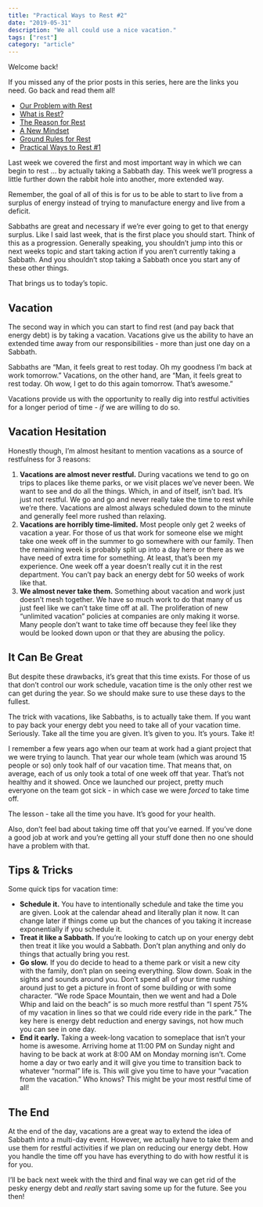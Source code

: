 ```yaml
---
title: "Practical Ways to Rest #2"
date: "2019-05-31"
description: "We all could use a nice vacation."
tags: ["rest"]
category: "article"
---
```


Welcome back!

If you missed any of the prior posts in this series, here are the links you need. Go back and read them all!

- [Our Problem with Rest](https://www.richarddubay.com/2019/04/12/our-problem-with-rest/)
- [What is Rest?](https://www.richarddubay.com/2019/04/19/what-is-rest/)
- [The Reason for Rest](https://www.richarddubay.com/2019/05/03/the-reason-for-rest/)
- [A New Mindset](https://www.richarddubay.com/2019/05/10/a-new-mindset/)
- [Ground Rules for Rest](https://www.richarddubay.com/2019/05/17/ground-rules-for-rest/)
- [Practical Ways to Rest #1](https://www.richarddubay.com/2019/05/24/practical-ways-to-rest-1/)

Last week we covered the first and most important way in which we can begin to rest … by actually taking a Sabbath day. This week we’ll progress a little further down the rabbit hole into another, more extended way.

Remember, the goal of all of this is for us to be able to start to live from a surplus of energy instead of trying to manufacture energy and live from a deficit.

Sabbaths are great and necessary if we’re ever going to get to that energy surplus. Like I said last week, that is the first place you should start. Think of this as a progression. Generally speaking, you shouldn’t jump into this or next weeks topic and start taking action if you aren’t currently taking a Sabbath. And you shouldn’t stop taking a Sabbath once you start any of these other things.

That brings us to today’s topic.

## Vacation

The second way in which you can start to find rest (and pay back that energy debt) is by taking a vacation. Vacations give us the ability to have an extended time away from our responsibilities - more than just one day on a Sabbath.

Sabbaths are “Man, it feels great to rest today. Oh my goodness I’m back at work tomorrow.” Vacations, on the other hand, are “Man, it feels great to rest today. Oh wow, I get to do this again tomorrow. That’s awesome.”

Vacations provide us with the opportunity to really dig into restful activities for a longer period of time - _if_ we are willing to do so.

## Vacation Hesitation

Honestly though, I’m almost hesitant to mention vacations as a source of restfulness for 3 reasons:

1. **Vacations are almost never restful.** During vacations we tend to go on trips to places like theme parks, or we visit places we’ve never been. We want to see and do all the things. Which, in and of itself, isn’t bad. It’s just not restful. We go and go and never really take the time to rest while we’re there. Vacations are almost always scheduled down to the minute and generally feel more rushed than relaxing.
2. **Vacations are horribly time-limited.** Most people only get 2 weeks of vacation a year. For those of us that work for someone else we might take one week off in the summer to go somewhere with our family. Then the remaining week is probably split up into a day here or there as we have need of extra time for something. At least, that’s been my experience. One week off a year doesn’t really cut it in the rest department. You can’t pay back an energy debt for 50 weeks of work like that.
3. **We almost never take them.** Something about vacation and work just doesn’t mesh together. We have so much work to do that many of us just feel like we can’t take time off at all. The proliferation of new “unlimited vacation” policies at companies are only making it worse. Many people don’t want to take time off because they feel like they would be looked down upon or that they are abusing the policy.

## It Can Be Great

But despite these drawbacks, it’s great that this time exists. For those of us that don’t control our work schedule, vacation time is the only other rest we can get during the year. So we should make sure to use these days to the fullest.

The trick with vacations, like Sabbaths, is to actually take them. If you want to pay back your energy debt you need to take all of your vacation time. Seriously. Take all the time you are given. It’s given to you. It’s yours. Take it!

I remember a few years ago when our team at work had a giant project that we were trying to launch. That year our whole team (which was around 15 people or so) only took half of our vacation time. That means that, on average, each of us only took a total of one week off that year. That’s not healthy and it showed. Once we launched our project, pretty much everyone on the team got sick - in which case we were _forced_ to take time off.

The lesson - take all the time you have. It’s good for your health.

Also, don’t feel bad about taking time off that you’ve earned. If you’ve done a good job at work and you’re getting all your stuff done then no one should have a problem with that.

## Tips & Tricks

Some quick tips for vacation time:

- **Schedule it.** You have to intentionally schedule and take the time you are given. Look at the calendar ahead and literally plan it now. It can change later if things come up but the chances of you taking it increase exponentially if you schedule it.
- **Treat it like a Sabbath.** If you’re looking to catch up on your energy debt then treat it like you would a Sabbath. Don’t plan anything and only do things that actually bring you rest.
- **Go slow.** If you do decide to head to a theme park or visit a new city with the family, don’t plan on seeing everything. Slow down. Soak in the sights and sounds around you. Don’t spend all of your time rushing around just to get a picture in front of some building or with some character. “We rode Space Mountain, then we went and had a Dole Whip and laid on the beach” is so much more restful than “I spent 75% of my vacation in lines so that we could ride every ride in the park.” The key here is energy debt reduction and energy savings, not how much you can see in one day.
- **End it early.** Taking a week-long vacation to someplace that isn’t your home is awesome. Arriving home at 11:00 PM on Sunday night and having to be back at work at 8:00 AM on Monday morning isn’t. Come home a day or two early and it will give you time to transition back to whatever “normal” life is. This will give you time to have your “vacation from the vacation.” Who knows? This might be your most restful time of all!

## The End

At the end of the day, vacations are a great way to extend the idea of Sabbath into a multi-day event. However, we actually have to take them and use them for restful activities if we plan on reducing our energy debt. How you handle the time off you have has everything to do with how restful it is for you.

I’ll be back next week with the third and final way we can get rid of the pesky energy debt and _really_ start saving some up for the future. See you then!
